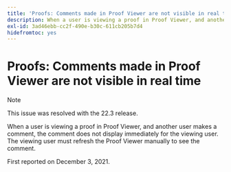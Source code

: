 ```yaml
---
title: 'Proofs: Comments made in Proof Viewer are not visible in real time'
description: When a user is viewing a proof in Proof Viewer, and another user makes a comment, the comment does not display immediately for the viewing user.
exl-id: 3ad46ebb-cc2f-490e-b30c-611cb205b7d4
hidefromtoc: yes
---
```

# Proofs: Comments made in Proof Viewer are not visible in real time

>[!NOTE]
>
>This issue was resolved with the 22.3 release.

When a user is viewing a proof in Proof Viewer, and another user makes a comment, the comment does not display immediately for the viewing user. The viewing user must refresh the Proof Viewer manually to see the comment.

First reported on December 3, 2021.
